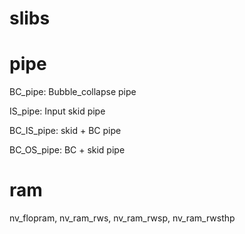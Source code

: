 slibs
================

pipe
================

BC_pipe: Bubble_collapse pipe

IS_pipe: Input skid pipe

BC_IS_pipe: skid + BC pipe

BC_OS_pipe: BC + skid pipe

ram
================

nv_flopram, nv_ram_rws, nv_ram_rwsp, nv_ram_rwsthp

